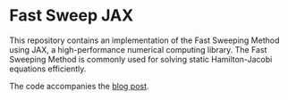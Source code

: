 # Fast Sweep JAX

This repository contains an implementation of the Fast Sweeping Method using JAX, a high-performance numerical computing library. The Fast Sweeping Method is commonly used for solving static Hamilton-Jacobi equations efficiently.

The code accompanies the [blog post](https://rohangautam.github.io/blog/fast_sweeping/fastsweeping/).
